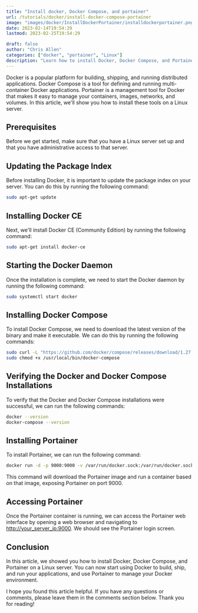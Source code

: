 ```yaml
---
title: "Install docker, Docker Compose, and portainer"
url: /tutorials/docker/install-docker-compose-portainer
image: "images/docker/InstallDockerPortainer/installdockerportainer.png"
date: 2023-02-14T19:54:29
lastmod: 2023-02-25T19:54:29

draft: false
author: "Chris Allen"
categories: ["docker", "portainer", "Linux"]
description: "Learn how to install Docker, Docker Compose, and Portainer on a Linux server to build, ship, and manage your distributed applications. Follow step-by-step instructions to update your package index, install Docker CE, start the Docker daemon, download and make Docker Compose executable, and run Portainer. With this guide, you'll be able to manage your Docker environment with ease."
---
```



Docker is a popular platform for building, shipping, and running distributed applications. Docker Compose is a tool for defining and running multi-container Docker applications. Portainer is a management tool for Docker that makes it easy to manage your containers, images, networks, and volumes. In this article, we'll show you how to install these tools on a Linux server.

## Prerequisites

Before we get started, make sure that you have a Linux server set up and that you have administrative access to that server.

## Updating the Package Index

Before installing Docker, it is important to update the package index on your server. You can do this by running the following command:

```bash
sudo apt-get update
```

## Installing Docker CE

Next, we'll install Docker CE (Community Edition) by running the following command:

```bash
sudo apt-get install docker-ce
```

## Starting the Docker Daemon

Once the installation is complete, we need to start the Docker daemon by running the following command:

```bash
sudo systemctl start docker
```

## Installing Docker Compose

To install Docker Compose, we need to download the latest version of the binary and make it executable. We can do this by running the following commands:

```bash
sudo curl -L "https://github.com/docker/compose/releases/download/1.27.4/docker-compose-$(uname -s)-$(uname -m)" -o /usr/local/bin/docker-compose
sudo chmod +x /usr/local/bin/docker-compose
```

## Verifying the Docker and Docker Compose Installations

To verify that the Docker and Docker Compose installations were successful, we can run the following commands:

```bash
docker --version
docker-compose --version
```

## Installing Portainer

To install Portainer, we can run the following command:

```bash
docker run -d -p 9000:9000 -v /var/run/docker.sock:/var/run/docker.sock portainer/portainer
```

This command will download the Portainer image and run a container based on that image, exposing Portainer on port 9000.

## Accessing Portainer

Once the Portainer container is running, we can access the Portainer web interface by opening a web browser and navigating to <http://your_server_ip:9000>. We should see the Portainer login screen.

## Conclusion

In this article, we showed you how to install Docker, Docker Compose, and Portainer on a Linux server. You can now start using Docker to build, ship, and run your applications, and use Portainer to manage your Docker environment.

I hope you found this article helpful. If you have any questions or comments, please leave them in the comments section below. Thank you for reading!
